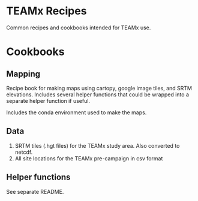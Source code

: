 # TEAMx Recipes

Common recipes and cookbooks intended for TEAMx use.

# Cookbooks

## Mapping

Recipe book for making maps using cartopy, google image tiles, and SRTM elevations. 
Includes several helper functions that could be wrapped into a separate helper 
function if useful.

Includes the conda environment used to make the maps.

## Data

1) SRTM tiles (.hgt files) for the TEAMx study area. Also converted to netcdf.
2) All site locations for the TEAMx pre-campaign in csv format

## Helper functions

See separate README.